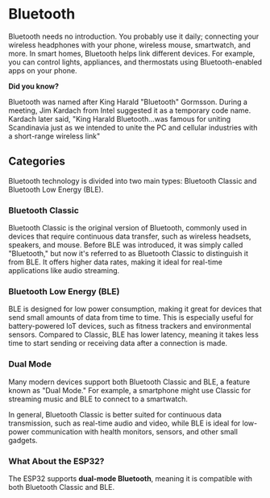# Bluetooth

Bluetooth needs no introduction. You probably use it daily; connecting your wireless headphones with your phone, wireless mouse, smartwatch, and more. In smart homes, Bluetooth helps link different devices. For example, you can control lights, appliances, and thermostats using Bluetooth-enabled apps on your phone.

<div class="alert-box alert-box-info">
    <span class="icon"><i class="fa fa-info"></i></span>
    <div class="alert-content">
        <b class="alert-title">Did you know?</b>
            <p>Bluetooth was named after King Harald "Bluetooth" Gormsson. During a meeting, Jim Kardach from Intel suggested it as a temporary code name. Kardach later said, "King Harald Bluetooth…was famous for uniting Scandinavia just as we intended to unite the PC and cellular industries with a short-range wireless link"</p>
    </div>
</div>


## Categories  

Bluetooth technology is divided into two main types: Bluetooth Classic and Bluetooth Low Energy (BLE).  

### **Bluetooth Classic**  
Bluetooth Classic is the original version of Bluetooth, commonly used in devices that require continuous data transfer, such as wireless headsets, speakers, and mouse. Before BLE was introduced, it was simply called "Bluetooth," but now it's referred to as Bluetooth Classic to distinguish it from BLE. It offers higher data rates, making it ideal for real-time applications like audio streaming.  

### **Bluetooth Low Energy (BLE)**  
BLE is designed for low power consumption, making it great for devices that send small amounts of data from time to time. This is especially useful for battery-powered IoT devices, such as fitness trackers and environmental sensors. Compared to Classic, BLE has lower latency, meaning it takes less time to start sending or receiving data after a connection is made.

### **Dual Mode**  
Many modern devices support both Bluetooth Classic and BLE, a feature known as "Dual Mode." For example, a smartphone might use Classic for streaming music and BLE to connect to a smartwatch.  

In general, Bluetooth Classic is better suited for continuous data transmission, such as real-time audio and video, while BLE is ideal for low-power communication with health monitors, sensors, and other small gadgets.  

### **What About the ESP32?**  
The ESP32 supports **dual-mode Bluetooth**, meaning it is compatible with both Bluetooth Classic and BLE.
